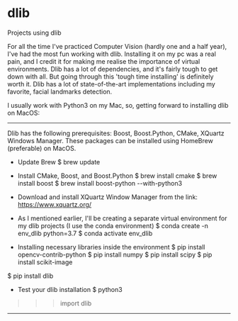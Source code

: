 # dlib

Projects using dlib

For all the time I've practiced Computer Vision (hardly one and a half year), I've had the most fun working with dlib.
Installing it on my pc was a real pain, and I credit it for making me realise the importance of virtual environments. Dlib has a lot of dependencies, and it's fairly tough to get down with all. But going through this 'tough time installing' is definitely worth it. Dlib has a lot of state-of-the-art implementations including my favorite, facial landmarks detection.

I usually work with Python3 on my Mac, so, getting forward to installing dlib on MacOS:

----------------------------------------------------------------------------------------------------------------------------

Dlib has the following prerequisites: Boost, Boost.Python, CMake, XQuartz Windows Manager. These packages can be installed using HomeBrew (preferable) on MacOS.

- Update Brew
$ brew update

- Install CMake, Boost, and Boost.Python
$ brew install cmake
$ brew install boost
$ brew install boost-python --with-python3

- Download and install XQuartz Window Manager from the link: https://www.xquartz.org/

- As I mentioned earlier, I'll be creating a separate virtual environment for my dlib projects (I use the conda environment)
$ conda create -n env_dlib python=3.7
$ conda activate env_dlib

- Installing necessary libraries inside the environment
$ pip install opencv-contrib-python
$ pip install numpy
$ pip install scipy
$ pip install scikit-image

$ pip install dlib

- Test your dlib installation
$ python3
>>> import dlib
>>>

----------------------------------------------------------------------------------------------------------------------------






